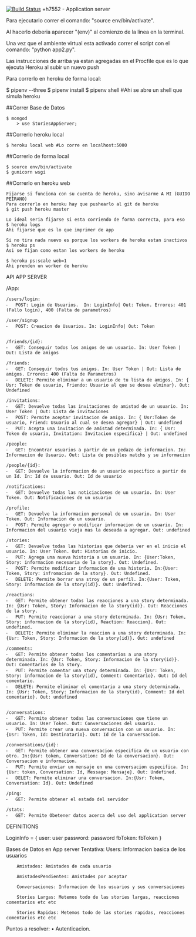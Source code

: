 [![Build Status](https://travis-ci.org/gczop/7552-ApplicationServer.svg?branch=master)](https://travis-ci.org/gczop/7552-ApplicationServer)
+h7552 - Application server

Para ejecutarlo correr el comando: "source env/bin/activate".

Al hacerlo deberia aparecer "(env)" al comienzo de la linea en la terminal.

Una vez que el ambiente virtual esta activado correr el script con el comando: "python app2.py".

Las instrucciones de arriba ya estan agregadas en el Procfile que es lo que ejecuta Heroku al subir un nuevo push

Para correrlo en heroku de forma local:

$ pipenv --three
$ pipenv install
$ pipenv shell #Ahi se abre un shell que simula heroku

##Correr Base de Datos
~~~
$ mongod
    > use StoriesAppServer;
~~~

##Correrlo heroku local
```
$ heroku local web #Lo corre en localhost:5000
```

##Correrlo de forma local
```
$ source env/bin/activate
$ gunicorn wsgi
```
##Correrlo en heroku web
```
Fijarse si funciona con su cuenta de heroku, sino avisarme A MI (GUIDO PEIRANO)
Para correrlo en heroku hay que pushearlo al git de heroku
$ git push heroku master

Lo ideal seria fijarse si esta corriendo de forma correcta, para eso
$ heroku logs
Ahi fijarse que es lo que imprimer de app

Si no tira nada nuevo es porque los workers de heroku estan inactivos
$ heroku ps
Asi se fijan como estan los workers de heroku

$ heroku ps:scale web=1
Ahi prenden un worker de heroku
```


API APP SERVER

/App:
	
	/users/login:
	⁃	POST: Login de Usuarios.  In: LoginInfo| Out: Token. Errores: 401 (Fallo login), 400 (Falta de parametros)

	/user/signup 
	⁃	POST: Creacion de Usuarios. In: LoginInfo| Out: Token


	/friends/{id}:
	⁃	GET: Conseguir todos los amigos de un usuario. In: User Token | Out: Lista de amigos

	/friends:
	⁃	GET: Conseguir todos tus amigos. In: User Token | Out: Lista de amigos. Errores: 400 (Falta de Parametros)
	⁃	DELETE: Permite eliminar a un usuario de tu lista de amigos. In: { Usr: Token de usuario, Friendo: Usuario al que se desea elminar}. Out: Undefined 

	/invitations:
	⁃	GET: Devuelve todas las invitaciones de amistad de un usuario. In: User Token | Out: Lista de invitaciones
	⁃	POST: Permite aceptar invitacion de amigo. In: { Usr:Token de usuario, Friend: Usuario al cual se desea agregar} | Out: undefined
	⁃	PUT: Acepta una invitacion de amistad determinada. In: { Usr: Token de usuario, Invitation: Invitacion especifica} | Out: undefined

	/people:
	⁃	GET: Encontrar usuarios a partir de un pedazo de informacion. In: Informacion de Usuario. Out: Lista de posibles matchs y su informacion
	
	/people/{id}:
	⁃	GET: Devuelve la informacion de un usuario especifico a partir de un Id. In: Id de usuario. Out: Id de usuario

	/notifications:
	⁃	GET: Devuelve todas las noticiaciones de un usuario. In: User Token. Out: Notificaciones de un usuario

	/profile:
	⁃	GET: Devuelve la informacion personal de un usuario. In: User Token. Out: Informacion de un usuario.
	⁃	POST: Permite agregar o modificar informacion de un usuario. In: Informacion del usuario vieja mas la deseada a agregar. Out: undefined

	/stories:
	⁃	GET: Devuelve todas las historias que deberia ver en el inicio el usuario. In: User Token. Out: Historias de inicio.
	⁃	PUT: Agrega una nueva historia a un usuario. In: {User:Token, Story: informacion necesaria de la story}. Out: Undefined.
	⁃	POST: Permite modificar informacion de una historia. In:{User: Token, Story: infromacion de la story}. Out: Undefined.
	⁃	DELETE: Permite borrar una stroy de un perfil. In:{User: Token, Story: Informacion de la story(id)}. Out: Undefined.
	
	/reactions:
	⁃	GET: Permite obtener todas las reacciones a una story determinada. In: {Usr: Token, Story: Informacion de la story(id)}. Out: Reacciones de la story.
	⁃	PUT: Permite reaccionar a una story determinada. In: {Usr: Token, Story: informacion de la story(id), Reaction: Reaccion}. Out: undefined.
	⁃	DELETE: Permite eliminar la reaccion a una story determinada. In: {Usr: Token, Story: Informacion de la story(id)}. Out: undefined

	/comments:
	⁃	GET: Permite obtener todas los comentarios a una story determinada. In: {Usr: Token, Story: Informacion de la story(id)}. Out: Comentarios de la story.
	⁃	PUT: Permite comentar una story determinada. In: {Usr: Token, Story: informacion de la story(id), Comment: Comentario}. Out: Id del comentario.
	⁃	DELETE: Permite eliminar el comentario a una story determinada. In: {Usr: Token, Story: Informacion de la story(id), Comment: Id del comentario}. Out: undefined


	/conversations:
	⁃	GET: Permite obtener todas las conversaciones que tiene un usuario. In: User Token. Out: Conversaciones del usuario.
	⁃	PUT: Permite crear una nueva conversacion con un usuario. In: {Usr: Token, Id: Destinatario}. Out: Id de la conversacion.

	/conversations/{id}:
	⁃	GET: Permite obtener una conversacion especifica de un usuario con otro. In:{Usr: token, Conversation: Id de la conversacion}. Out: Conversacion e informacion.
	⁃	PUT: Permite enviar un mensaje en una conversacion especifica. In:{Usr: token, Conversation: Id, Message: Mensaje}. Out: Undefined.
	⁃	DELET: Permite eliminar una conversacion. In:{Usr: Token, Conversation: Id}. Out: Undefined

	/ping:
	⁃	GET: Permite obtener el estado del servidor

	/stats:
	⁃	GET: Permite Obetener datos acerca del uso del application server


DEFINITIONS

LoginInfo = {
	user: user
	password: password
	fbToken: fbToken
}


Bases de Datos en App server
	Tentativa:
		Users: Informacion basica de los usuarios

		Amistades: Amistades de cada usuario

		AmistadesPendientes: Amistades por aceptar

		Conversaciones: Informacion de los usuarios y sus conversaciones

		Stories Largas: Metemos todo de las stories largas, reacciones comentarios etc etc

		Stories Rapidas: Metemos todo de las stories rapidas, reacciones comentarios etc etc
Puntos a resolver: 
	•	Autenticacion.




